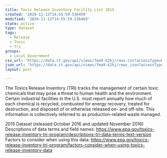 ```yaml
---
title: Toxic Release Inventory Facility List 2015
created: '2020-11-12T14:55:59.536459'
modified: '2020-11-12T14:55:59.536469'
state: active
type: dataset
tags:
  - Release
  - Toxic
  - Tri
groups:
  - Local Government
csv_url: 'https://data.ct.gov/api/views/fma9-k2kj/rows.csv?accessType=DOWNLOAD'
json_url: 'https://data.ct.gov/api/views/fma9-k2kj/rows.json?accessType=DOWNLOAD'
layout: post

---
```

The Toxics Release Inventory (TRI) tracks the management of certain toxic chemicals that may pose a threat to human health and the environment. Certain industrial facilities in the U.S. must report annually how much of each chemical is recycled, combusted for energy recovery, treated for destruction, and disposed of or otherwise released on- and off-site. This information is collectively referred to as production-related waste managed.

2015 Dataset (released October 2016 and updated November 2016)
Descriptions of data terms and field names: https://www.epa.gov/toxics-release-inventory-tri-program/descriptions-tri-data-terms-text-version
Factors to consider when using this data: https://www.epa.gov/toxics-release-inventory-tri-program/factors-consider-when-using-toxics-release-inventory-data
